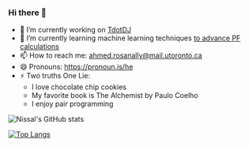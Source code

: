 ### Hi there 👋

- 🔭 I’m currently working on [TdotDJ](https://github.com/ll-O-ll/TdotDJ)
- 🌱 I’m currently learning machine learning techniques [to advance PF calculations](https://github.com/ll-O-ll/HotStartACPF)
- 📫 How to reach me: ahmed.rosanally@mail.utoronto.ca
- 😄 Pronouns: https://pronoun.is/he
- ⚡ Two truths One Lie:
  - I love chocolate chip cookies
  - My favorite book is The Alchemist by Paulo Coelho
  - I enjoy pair programming 
 
 ![Nissal's GitHub stats](https://github-readme-stats.vercel.app/api?username=ll-O-ll&show_icons=true&theme=radical)


 [![Top Langs](https://github-readme-stats.vercel.app/api/top-langs/?username=ll-O-ll&layout=compact&show_icons=true&theme=radical)](https://github.com/anuraghazra/github-readme-stats)
